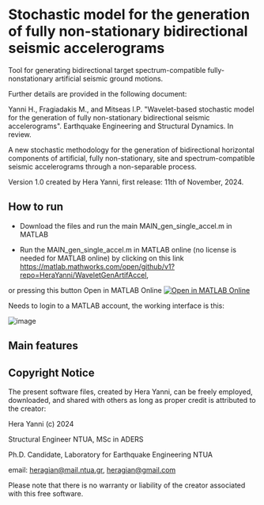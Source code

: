 # Stochastic model for the generation of fully non-stationary bidirectional seismic accelerograms

Tool for generating bidirectional target spectrum-compatible fully-nonstationary artificial seismic ground motions.

Further details are provided in the following document:

Yanni H., Fragiadakis M., and Mitseas I.P. 
"Wavelet-based stochastic model for the generation of fully non-stationary bidirectional seismic accelerograms". 
Earthquake Engineering and Structural Dynamics. In review.

A new stochastic methodology for the generation of bidirectional horizontal components of artificial, fully non-stationary, site and spectrum-compatible seismic accelerograms through a non-separable process.

Version 1.0 created by Hera Yanni, first release: 11th of November, 2024.

## How to run

* Download the files and run the main MAIN_gen_single_accel.m in MATLAB

* Run the MAIN_gen_single_accel.m in MATLAB online (no license is needed for MATLAB online) by clicking on this link https://matlab.mathworks.com/open/github/v1?repo=HeraYanni/WaveletGenArtifAccel,

or pressing this button Open in MATLAB Online 
[![Open in MATLAB Online](https://www.mathworks.com/images/responsive/global/open-in-matlab-online.svg)](https://matlab.mathworks.com/open/github/v1?repo=HeraYanni/WaveletGenArtifAccel)

Needs to login to a MATLAB account, the working interface is this:

![image](https://github.com/user-attachments/assets/b8fb67b3-2cec-4b2b-9df1-deb084f519ce)

## Main features

## Copyright Notice

The present software files, created by Hera Yanni, can be freely employed, downloaded, and shared with others as long as proper credit is attributed to the creator:

Hera Yanni (c) 2024

Structural Engineer NTUA, MSc in ADERS

Ph.D. Candidate, Laboratory for Earthquake Engineering NTUA

email: heragian@mail.ntua.gr, heragian@gmail.com

Please note that there is no warranty or liability of the creator associated with this free software.
